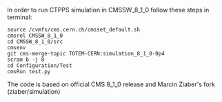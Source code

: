 In order to run CTPPS simulation in CMSSW_8_1_0 follow these steps in terminal:
~~~~
source /cvmfs/cms.cern.ch/cmsset_default.sh
cmsrel CMSSW_8_1_0
cd CMSSW_8_1_0/src
cmsenv
git cms-merge-topic TOTEM-CERN:simulation_8_1_0-0p4
scram b -j 8
cd Configuration/Test
cmsRun test.py
~~~~
The code is based on official CMS 8_1_0 release and Marcin Ziaber's fork (ziaber/simulation)
